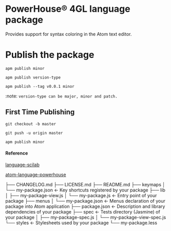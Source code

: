 # PowerHouse® 4GL language package

Provides support for syntax coloring in the Atom text editor.


# Publish the package
`apm publish minor`

`apm publish version-type`

`apm publish --tag v0.0.1 minor`

:note: `version-type can be major, minor and patch.`

## First Time Publishing

`git checkout -b master`

`git push -u origin master`

`apm publish minor`

#### Reference
[language-scilab](https://github.com/JeremyHeleine/language-scilab/)

[atom-language-powerhouse](https://atom.io/packages/search?q=language-powerhouse)

├── CHANGELOG.md
├── LICENSE.md
├── README.md
├── keymaps
│   └── my-package.json         <- Key shortcuts registered by your package
├── lib
│   ├── my-package-view.js
│   └── my-package.js           <- Entry point of your package
├── menus
│   └── my-package.json         <- Menus declaration of your package into Atom application
├── package.json                <- Description and library dependencies of your package
├── spec                        <- Tests directory (Jasmine) of your package
│   ├── my-package-spec.js
│   └── my-package-view-spec.js
└── styles                      <- Stylesheets used by your package
└── my-package.less
